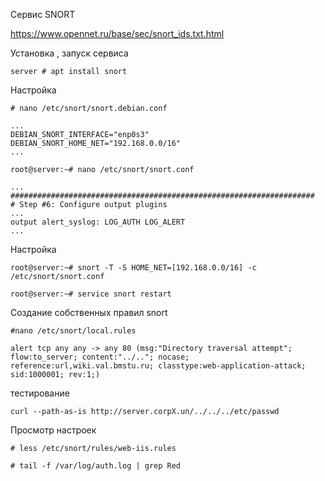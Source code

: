 Сервис SNORT

https://www.opennet.ru/base/sec/snort_ids.txt.html

Установка , запуск сервиса
```
server # apt install snort
```
Настройка
```
# nano /etc/snort/snort.debian.conf
```
```
...
DEBIAN_SNORT_INTERFACE="enp0s3"
DEBIAN_SNORT_HOME_NET="192.168.0.0/16"
...
```

```
root@server:~# nano /etc/snort/snort.conf
```

```
...
####################################################################
# Step #6: Configure output plugins
...
output alert_syslog: LOG_AUTH LOG_ALERT
...
```
Настройка

```
root@server:~# snort -T -S HOME_NET=[192.168.0.0/16] -c /etc/snort/snort.conf

root@server:~# service snort restart
```
Создание собственных правил snort

```
#nano /etc/snort/local.rules
```
```
alert tcp any any -> any 80 (msg:"Directory traversal attempt"; flow:to_server; content:"../.."; nocase; reference:url,wiki.val.bmstu.ru; classtype:web-application-attack; sid:1000001; rev:1;)
```
тестирование
```
curl --path-as-is http://server.corpX.un/../../../etc/passwd

```

Просмотр настроек
```
# less /etc/snort/rules/web-iis.rules

# tail -f /var/log/auth.log | grep Red
```


